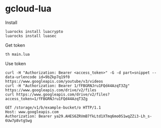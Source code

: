 # gcloud-lua

Install

    luarocks install luacrypto
    luarocks install luasec

Get token

    th main.lua

Use token

    curl -H "Authorization: Bearer <access_token>" -G -d part=snippet --data-urlencode id=9bZkp7q19f0 https://www.googleapis.com/youtube/v3/videos
    curl -H "Authorization: Bearer 1/fFBGRNJru1FQd44AzqT3Zg" https://www.googleapis.com/drive/v2/files
    curl https://www.googleapis.com/drive/v2/files?access_token=1/fFBGRNJru1FQd44AzqT3Zg

    GET /storage/v1/b/example-bucket/o HTTP/1.1
    Host: www.googleapis.com
    Authorization: Bearer ya29.AHES6ZRVmB7fkLtd1XTmq6mo0S1wqZZi3-Lh_s-6Uw7p8vtgSwg
